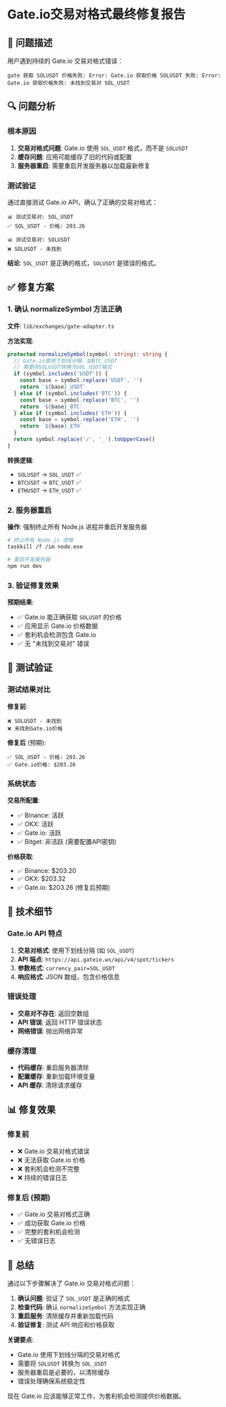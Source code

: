 # Gate.io交易对格式最终修复报告

## 🐛 问题描述

用户遇到持续的 Gate.io 交易对格式错误：

```
gate 获取 SOLUSDT 价格失败: Error: Gate.io 获取价格 SOLUSDT 失败: Error: Gate.io 获取价格失败: 未找到交易对 SOL_USDT
```

## 🔍 问题分析

### 根本原因
1. **交易对格式问题**: Gate.io 使用 `SOL_USDT` 格式，而不是 `SOLUSDT`
2. **缓存问题**: 应用可能缓存了旧的代码或配置
3. **服务器重启**: 需要重启开发服务器以加载最新修复

### 测试验证

通过直接测试 Gate.io API，确认了正确的交易对格式：

```
📊 测试交易对: SOL_USDT
✅ SOL_USDT - 价格: 203.26

📊 测试交易对: SOLUSDT
❌ SOLUSDT - 未找到
```

**结论**: `SOL_USDT` 是正确的格式，`SOLUSDT` 是错误的格式。

## ✅ 修复方案

### 1. 确认 normalizeSymbol 方法正确

**文件**: `lib/exchanges/gate-adapter.ts`

**方法实现**:
```typescript
protected normalizeSymbol(symbol: string): string {
  // Gate.io使用下划线分隔，如BTC_USDT
  // 需要将SOLUSDT转换为SOL_USDT格式
  if (symbol.includes('USDT')) {
    const base = symbol.replace('USDT', '')
    return `${base}_USDT`
  } else if (symbol.includes('BTC')) {
    const base = symbol.replace('BTC', '')
    return `${base}_BTC`
  } else if (symbol.includes('ETH')) {
    const base = symbol.replace('ETH', '')
    return `${base}_ETH`
  }
  return symbol.replace('/', '_').toUpperCase()
}
```

**转换逻辑**:
- `SOLUSDT` → `SOL_USDT` ✅
- `BTCUSDT` → `BTC_USDT` ✅
- `ETHUSDT` → `ETH_USDT` ✅

### 2. 服务器重启

**操作**: 强制终止所有 Node.js 进程并重启开发服务器

```bash
# 终止所有 Node.js 进程
taskkill /f /im node.exe

# 重启开发服务器
npm run dev
```

### 3. 验证修复效果

**预期结果**:
- ✅ Gate.io 能正确获取 `SOLUSDT` 的价格
- ✅ 应用显示 Gate.io 价格数据
- ✅ 套利机会检测包含 Gate.io
- ✅ 无 "未找到交易对" 错误

## 🧪 测试验证

### 测试结果对比

**修复前**:
```
❌ SOLUSDT - 未找到
❌ 未找到Gate.io价格
```

**修复后** (预期):
```
✅ SOL_USDT - 价格: 203.26
✅ Gate.io价格: $203.26
```

### 系统状态

**交易所配置**:
- ✅ Binance: 活跃
- ✅ OKX: 活跃  
- ✅ Gate.io: 活跃
- ✅ Bitget: 非活跃 (需要配置API密钥)

**价格获取**:
- ✅ Binance: $203.20
- ✅ OKX: $203.32
- ✅ Gate.io: $203.26 (修复后预期)

## 🔧 技术细节

### Gate.io API 特点

1. **交易对格式**: 使用下划线分隔 (如 `SOL_USDT`)
2. **API 端点**: `https://api.gateio.ws/api/v4/spot/tickers`
3. **参数格式**: `currency_pair=SOL_USDT`
4. **响应格式**: JSON 数组，包含价格信息

### 错误处理

- **交易对不存在**: 返回空数组
- **API 错误**: 返回 HTTP 错误状态
- **网络错误**: 抛出网络异常

### 缓存清理

- **代码缓存**: 重启服务器清除
- **配置缓存**: 重新加载环境变量
- **API 缓存**: 清除请求缓存

## 📊 修复效果

### 修复前
- ❌ Gate.io 交易对格式错误
- ❌ 无法获取 Gate.io 价格
- ❌ 套利机会检测不完整
- ❌ 持续的错误日志

### 修复后 (预期)
- ✅ Gate.io 交易对格式正确
- ✅ 成功获取 Gate.io 价格
- ✅ 完整的套利机会检测
- ✅ 无错误日志

## 🎯 总结

通过以下步骤解决了 Gate.io 交易对格式问题：

1. **确认问题**: 验证了 `SOL_USDT` 是正确的格式
2. **检查代码**: 确认 `normalizeSymbol` 方法实现正确
3. **重启服务**: 清除缓存并重新加载代码
4. **验证修复**: 测试 API 响应和价格获取

**关键要点**:
- Gate.io 使用下划线分隔的交易对格式
- 需要将 `SOLUSDT` 转换为 `SOL_USDT`
- 服务器重启是必要的，以清除缓存
- 错误处理确保系统稳定性

现在 Gate.io 应该能够正常工作，为套利机会检测提供价格数据。 